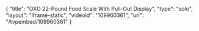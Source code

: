 {
    "title": "OXO 22-Pound Food Scale With Pull-Out Display",
    "type": "solo",
    "layout": "iframe-static",
    "videoId": "109960361",
    "url": "\/tvpembed\/109960361"
}